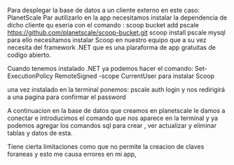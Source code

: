 Para desplegar la base de datos a un cliente externo en este caso: PlanetScale
Par autilizarlo en la app necesitamos instalar la dependencia de dicho cliente
qu eseria con el comando : scoop bucket add pscale https://github.com/planetscale/scoop-bucket.git
                           scoop install pscale mysql
para ello necesitamos instalar Scoop en nuestro equipo que a su vez necesita del framework 
.NET que es una plaraforma de app gratuitas de codigo abierto.         

Cuando tenemos instalado .NET ya podemos hacer el comando: Set-ExecutionPolicy RemoteSigned -scope CurrentUser
para instalar Scoop


una vez instalado en la terminal ponemos: pscale auth login
y nos redirigirá a una pagina para confirmar el password

A continuacion en la base de datos que creamos en planetscale le damos a conectar e introducimos el comando que nos aparece en la terminal y ya podemos agregar los comandos sql para crear , ver actualizar y eliminar tablas y datos de esta.


Tiene cierta limitaciones como que no permite la creacion de claves foraneas y esto me causa errores en mi app,
